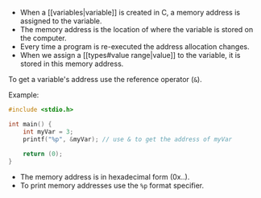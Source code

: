 - When a [[variables|variable]] is created in C, a memory address is assigned to the variable.
- The memory address is the location of where the variable is stored on the computer.
- Every time a program is re-executed the address allocation changes.
- When we assign a [[types#value range|value]] to the variable, it is stored in this memory address.

To get a variable's address use the reference operator (`&`).

Example:
```C
#include <stdio.h>

int main() {
    int myVar = 3;
    printf("%p", &myVar); // use & to get the address of myVar
    
    return (0);
}
```

- The memory address is in hexadecimal form (0x..).
- To print memory addresses use the `%p` format specifier.
